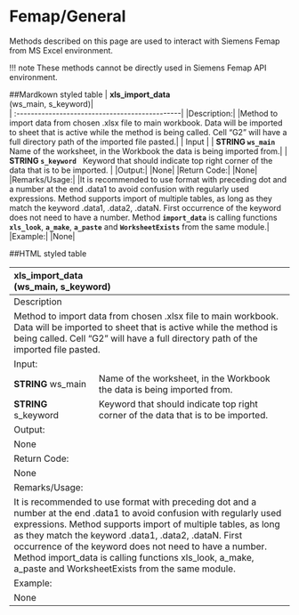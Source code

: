 # Femap/General

Methods described on this page are used to interact with Siemens Femap from MS Excel environment.

!!! note
    These methods cannot be directly used in Siemens Femap API environment. 

##Mardkown styled table
| **xls_import_data**   <br> (ws_main, s_keyword)|   
| :----------------------------------------------| 
|Description:|
|Method to import data from chosen .xlsx file to main workbook. Data will be imported to sheet that is active while the method is being called. Cell “G2” will have a  full directory path of the imported file pasted.|
| Input          |
| **STRING `ws_main`** &emsp; Name of the worksheet, in the Workbook the data is being imported from.| 
| **STRING `s_keyword`** &nbsp; Keyword that should indicate top right corner of the data that is to be imported. | 
|Output:|
|None|
|Return Code:|
|None|
|Remarks/Usage:|
|It is recommended to use format with preceding dot and a number at the end .data1 to avoid confusion with regularly used expressions. Method supports import of multiple tables, as long as they match the keyword .data1, .data2, .dataN. First occurrence of the keyword does not need to have a number. Method **`import_data`** is calling functions **`xls_look`**, **`a_make`**, **`a_paste`** and **`WorksheetExists`** from the same module.|
|Example:|
|None|

##HTML styled table

<table>
    <thead>
        <tr>
            <th colspan=2 align=left>xls_import_data <br> (ws_main, s_keyword)</th>
        </tr>
    </thead>
    <tbody>
      <tr>  
        <td colspan=2>Description</td>
      </tr>
      <tr>
          <td colspan=2>
            Method to import data from chosen .xlsx file to main workbook. 
            Data will be imported to sheet that is active while the method is being called.
            Cell “G2” will have a  full directory path of the imported file pasted.
          </td>
      </tr>
      <tr>
        <td colspan=2>Input:</td>
      </tr>
      <tr>
        <td><b>STRING</b> ws_main</td>
        <td>Name of the worksheet, in the Workbook the data is being imported from.</td>
      </tr>
      <tr>
        <td><b>STRING</b> s_keyword</td>
      <td>Keyword that should indicate top right corner of the data that is to be imported.</td>
      </tr>
      <tr>
      <td colspan=2>Output:</td>
      </tr>
      <tr>
        <td>None</td>
      </tr>
      <tr>
      <td colspan=2>Return Code:</td>
      </tr>
      <tr>
        <td>None</td>
      </tr>
      <tr>
      <td colspan=2>Remarks/Usage:</td>
      </tr>
      <tr>
        <td colspan=2>It is recommended to use format with preceding dot and a number at the end .data1 to avoid confusion with regularly used expressions. 
                        Method supports import of multiple tables, as long as they match the keyword .data1, .data2, .dataN. 
                        First occurrence of the keyword does not need to have a number.
                        <br>Method import_data is calling functions xls_look, a_make, a_paste and WorksheetExists from the same module.
        </td>
      </tr>
      <tr>
        <td colspan=2>Example:</td>
      </tr>
      <tr>
        <td>None</td>
      </tr>
    </tbody>
</table>


